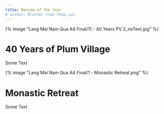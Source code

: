 ```yaml
---
title: Review of the Year
# author: Brother Chân Pháp Lưu
---
```


<!-- RIGHT page -->
<div class="full-page-background-img-bleed">
    {% image "Lang Mai Nam Qua A4 Final/11 - 40 Years PV 2_noText.jpg" %}
</div>

<div class="positioned-text-box" style="
--A4Top: 140mm;
--A4Left: 105mm;
--A4Right: 0mm;
--A4Bottom: 0mm;
--LetterTop: 10mm;
--LetterLeft: 10mm;
--LetterRight: 0mm;
--LetterBottom: 0mm;
"><h1>40 Years of Plum Village</h1>
<p>Some Text</p></div>

<div class="page-break"></div>
<div class="page-break"></div>

<!-- RIGHT page -->
<div class="full-page-background-img-bleed">
    {% image "Lang Mai Nam Qua A4 Final/1 - Monastic Retreat.png" %}
</div>

<div class="positioned-text-box" style="
--A4Top: 0mm;
--A4Left: 0mm;
--A4Right: 129mm;
--A4Bottom: 136mm;
--LetterTop: 10mm;
--LetterLeft: 10mm;
--LetterRight: 0mm;
--LetterBottom: 0mm;
"><h1>Monastic Retreat</h1>
<p>Some Text</p></div>
